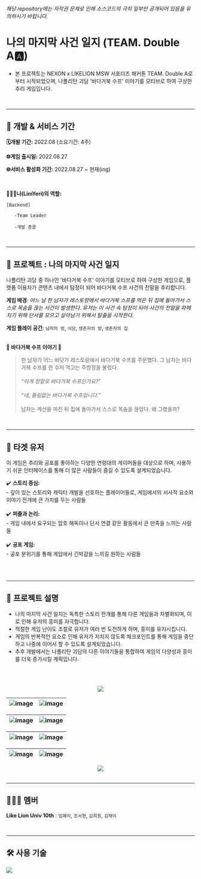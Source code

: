 ###### 해당 repository에는 저작권 문제로 인해 소스코드의 극히 일부만 공개되어 있음을 유의하시기 바랍니다.

# 나의 마지막 사건 일지 (TEAM. Double A🅰️)
- 본 프로젝트는 NEXON x LIKELION MSW 서포터즈 해커톤 TEAM. Double A로 부터 시작되었으며, 나폴리탄 괴담 '바다거북 수프' 이야기를 모티브로 하여 구상한 추리 게임입니다.

<br>

---

## 📑 개발 & 서비스 기간
**🗓개발 기간:**
2022.08 (소요기간: 4주)

**🌐게임 출시일:**
2022.08.27

**🌐서비스 활성화 기간:**
2022.08.27 ~ 현재(ing)

<br>

**👩🏻‍💻나(LimYeri)의 역할:**
    
    [Backend]
    
       -Team Leader

       -개발 총괄

<br>

---

## 📑 프로젝트 : 나의 마지막 사건 일지

나폴리탄 괴담 중 하나인 '바다거북 수프' 이야기를 모티브로 하여 구상한 게임으로, 플랫폼 이용자가 콘텐츠 내에서 탐정이 되어 바다거북 수프 사건의 전말을 추리합니다.

**게임 배경**: *어느 날 한 남자가 레스토랑에서 바다거북 스프를 먹은 뒤 집에 돌아가서 스스로 목숨을 끊는 사건이 발생한다. 유저는 이 사건 속 탐정이 되어 사건의 전말을 파헤치기 위해 단서를 모으고 살아남기 위해서 탈출을 시작한다.*

**게임 플레이 공간**: `남자의 방`, `식당`, `생존자의 방`, `생존자의 집` <br><br>


**🥣 바다거북 수프 이야기 🥣**
> 한 남자가 어느 바닷가 레스토랑에서 바다거북 수프를 주문했다. 그 남자는 바다거북 수프를 한 수저 먹고는 주방장을 불렀다. <br><br>
> *“이게 정말로 바다거북 수프인가요?”* <br><br>
> *“네, 틀림없는 바다거북 수프입니다.”* <br><br>
> 남자는 계산을 마친 뒤 집에 돌아가서 스스로 목숨을 끊었다. 왜 그랬을까? <br>


<br>

---

## 🎯 타겟 유저
이 게임은 추리와 공포를 좋아하는 다양한 연령대의 게이머들을 대상으로 하며, 사용하기 쉬운 인터페이스를 통해 더 많은 사람들이 즐길 수 있도록 설계되었습니다.

✔️ **스토리 중심:**<br> - 깊이 있는 스토리와 캐릭터 개발을 선호하는 플레이어들로, 게임에서의 서사적 요소와 이야기 전개에 큰 가치를 두는 사람들<br><br>
✔️ **퍼즐과 논리:**<br> - 게임 내에서 요구되는 암호 해독이나 단서 연결 같은 활동에서 큰 만족을 느끼는 사람들<br><br>
✔️ **공포 게임:**<br> - 공포 분위기를 통해 게임에서 긴박감을 느끼길 원하는 사람들<br><br>

<br>

---

## 📑 프로젝트 설명
- 나의 마지막 사건 일지는 독특한 스토리 전개를 통해 다른 게임들과 차별화되며, 이로 인해 유저의 흥미를 자극합니다.
- 적절한 게임 난이도 조절로 유저가 여러 번 도전하게 하며, 흥미를 유지시킵니다.
- 게임의 반복적인 요소로 인해 유저가 지치지 않도록 체크포인트를 통해 게임을 중단하고 나중에 이어서 할 수 있도록 설계되었습니다.
- 추후 개발에서는 나폴리탄 괴담의 다른 이야기들을 통합하여 게임의 다양성과 흥미를 더욱 증가시킬 계획입니다.

<br><br>

 <div align="center">
    <img src="https://github.com/LimYeri/My-Final-Case-File/assets/98745330/20e2f8fd-c130-4cf0-a38d-736b52379780"><br>
 </div>

![image](https://github.com/LimYeri/My-Final-Case-File/assets/98745330/15d0b9ef-21e2-4ec9-9581-37d1b97d959c) | ![image](https://github.com/LimYeri/My-Final-Case-File/assets/98745330/0aaf990b-8bc7-44b4-a24a-100e385da043)
---|---|

![image](https://github.com/LimYeri/My-Final-Case-File/assets/98745330/d93c71ee-33c1-408d-bb2e-f2fe40153a96) | ![image](https://github.com/LimYeri/My-Final-Case-File/assets/98745330/b3fab57f-ae64-48dd-9000-1bbfc9367fa3)
---|---|

![image](https://github.com/LimYeri/My-Final-Case-File/assets/98745330/5c2b73be-0abf-4b95-8ace-23797e2ec654) | ![image](https://github.com/LimYeri/My-Final-Case-File/assets/98745330/09dbdebe-3461-4d7e-b8f1-0926d8b95401)
---|---|

![image](https://github.com/LimYeri/My-Final-Case-File/assets/98745330/cc58bb19-6fab-4564-bd94-8f31924788c3) | ![image](https://github.com/LimYeri/My-Final-Case-File/assets/98745330/126893a1-5e5f-48aa-91e6-a4e57760418c)
---|---|

 <div align="center">
    <img src="https://github.com/LimYeri/My-Final-Case-File/assets/98745330/cec958d4-0946-4b65-860a-c0be990e2d9e"><br>
 </div>

<br>

---


## 👩🏻‍💻 멤버
**Like Lion Univ 10th** : `임예리`, `조서현`, `김희원`, `김채이`

<br>

---

## :hammer_and_wrench: 사용 기술
<img src="https://img.shields.io/badge/Lua-2C2D72?style=flat-square&logo=Lua&logoColor=white"/>
